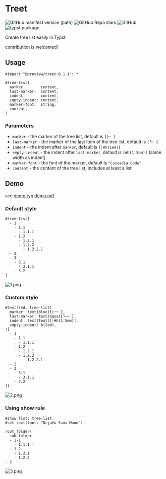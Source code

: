 # Treet

<a href="https://github.com/8LWXpg/typst-treet/tags" style="text-decoration: none;">
  <img alt="GitHub manifest version (path)" src="https://img.shields.io/github/v/tag/8LWXpg/typst-treet">
</a>
<a href="https://github.com/8LWXpg/typst-treet" style="text-decoration: none;">
  <img src="https://img.shields.io/github/stars/8LWXpg/typst-treet?style=flat" alt="GitHub Repo stars">
</a>
<a href="https://github.com/8LWXpg/typst-treet/blob/master/LICENSE" style="text-decoration: none;">
  <img alt="GitHub" src="https://img.shields.io/github/license/8LWXpg/typst-treet">
</a>
<a href="https://github.com/typst/packages/tree/main/packages/preview/treet" style="text-decoration: none;">
  <img alt="typst package" src="https://img.shields.io/badge/typst-package-239dad">
</a>

Create tree list easily in Typst

contribution is welcomed!

## Usage

```typst
#import "@preview/treet:0.1.1": *

#tree-list(
  marker:       content,
  last-marker:  content,
  indent:       content,
  empty-indent: content,
  marker-font:  string,
  content,
)
```

### Parameters

- `marker` - the marker of the tree list, default is `[├─ ]`
- `last-marker` - the marker of the last item of the tree list, default is `[└─ ]`
- `indent` - the indent after `marker`, default is `[│#h(1em)]`
- `empty-indent` - the indent after `last-marker`, default is `[#h(1.5em)]` (same width as indent)
- `marker-font` - the font of the marker, default is `"Cascadia Code"`
- `content` - the content of the tree list, includes at least a list

## Demo

see [demo.typ](https://github.com/8LWXpg/typst-treet/blob/master/test/demo.typ) [demo.pdf](https://github.com/8LWXpg/typst-treet/blob/master/test/demo.pdf)

### Default style

```typst
#tree-list[
  - 1
    - 1.1
      - 1.1.1
    - 1.2
      - 1.2.1
      - 1.2.2
        - 1.2.2.1
  - 2
  - 3
    - 3.1
      - 3.1.1
    - 3.2
]
```

![1.png](https://github.com/8LWXpg/typst-treet/blob/master/img/1.png)

### Custom style

```typst
#text(red, tree-list(
  marker: text(blue)[├── ],
  last-marker: text(aqua)[└── ],
  indent: text(teal)[│#h(1.5em)],
  empty-indent: h(2em),
)[
  - 1
    - 1.1
      - 1.1.1
    - 1.2
      - 1.2.1
      - 1.2.2
        - 1.2.2.1
  - 2
  - 3
    - 3.1
      - 3.1.1
    - 3.2
])
```

![2.png](https://github.com/8LWXpg/typst-treet/blob/master/img/2.png)

### Using show rule

```typst
#show list: tree-list
#set text(font: "DejaVu Sans Mono")

root_folder\
- sub-folder
  - 1-1
    - 1.1.1 -
  - 1.2
    - 1.2.1
    - 1.2.2
- 2
```

![3.png](https://github.com/8LWXpg/typst-treet/blob/master/img/3.png)
